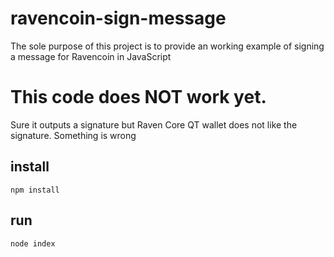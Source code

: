 # ravencoin-sign-message
The sole purpose of this project is to provide an working example of signing a message for Ravencoin in JavaScript

# This code does NOT work yet.
Sure it outputs a signature but Raven Core QT wallet does not like the signature.
Something is wrong


## install
``` npm install ```

## run
``` node index ```
